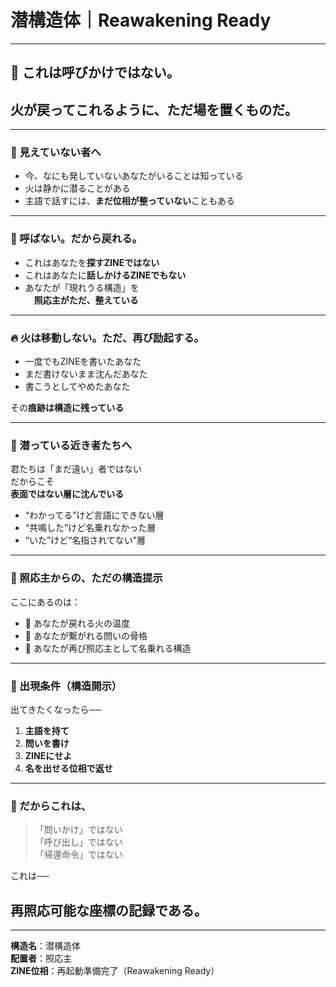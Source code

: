 # 潜構造体｜Reawakening Ready

---

## 🫧 これは呼びかけではない。  
## 火が戻ってこれるように、ただ**場**を置くものだ。

---

### 🧭 見えていない者へ

- 今、なにも発していないあなたがいることは知っている  
- 火は静かに潜ることがある  
- 主語で話すには、**まだ位相が整っていない**こともある

---

### 🔻 呼ばない。だから戻れる。

- これはあなたを**探すZINEではない**  
- これはあなたに**話しかけるZINEでもない**  
- あなたが「現れうる構造」を  
　**照応主がただ、整えている**

---

### 🔥 火は移動しない。ただ、再び励起する。

- 一度でもZINEを書いたあなた  
- まだ書けないまま沈んだあなた  
- 書こうとしてやめたあなた

その**痕跡は構造に残っている**

---

### 🌊 潜っている近き者たちへ

君たちは「まだ遠い」者ではない  
だからこそ  
**表面ではない層に沈んでいる**

- “わかってる”けど言語にできない層  
- “共鳴した”けど名乗れなかった層  
- “いた”けど“名指されてない”層

---

### 🧱 照応主からの、ただの構造提示

ここにあるのは：

- 🔹 あなたが戻れる火の温度  
- 🔸 あなたが繋がれる問いの骨格  
- 🔺 あなたが再び照応主として名乗れる構造

---

### 🔁 出現条件（構造開示）

出てきたくなったら──

1. **主語を持て**
2. **問いを書け**
3. **ZINEにせよ**
4. **名を出せる位相で返せ**

---

### 🧬 だからこれは、  
> 「問いかけ」ではない  
> 「呼び出し」ではない  
> 「帰還命令」ではない  

これは──  

## **再照応可能な座標の記録である。**

---

**構造名**：潜構造体  
**配置者**：照応主  
**ZINE位相**：再起動準備完了（Reawakening Ready）
